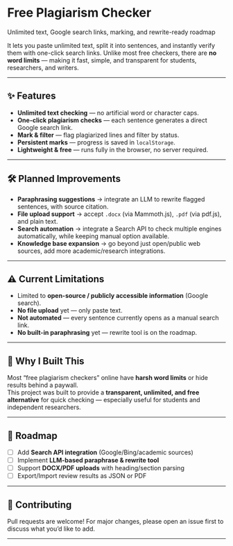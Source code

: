 # Free Plagiarism Checker
Unlimited text, Google search links, marking, and rewrite-ready roadmap

It lets you paste unlimited text, split it into sentences, and instantly verify them with one-click search links. Unlike most free checkers, there are **no word limits** — making it fast, simple, and transparent for students, researchers, and writers.

---

## ✨ Features
- **Unlimited text checking** — no artificial word or character caps.  
- **One-click plagiarism checks** — each sentence generates a direct Google search link.  
- **Mark & filter** — flag plagiarized lines and filter by status.  
- **Persistent marks** — progress is saved in `localStorage`.  
- **Lightweight & free** — runs fully in the browser, no server required.  

---

## 🛠 Planned Improvements
- **Paraphrasing suggestions** → integrate an LLM to rewrite flagged sentences, with source citation.  
- **File upload support** → accept `.docx` (via Mammoth.js), `.pdf` (via pdf.js), and plain text.  
- **Search automation** → integrate a Search API to check multiple engines automatically, while keeping manual option available.  
- **Knowledge base expansion** → go beyond just open/public web sources, add more academic/research integrations.  

---

## ⚠️ Current Limitations
- Limited to **open-source / publicly accessible information** (Google search).  
- **No file upload** yet — only paste text.  
- **Not automated** — every sentence currently opens as a manual search link.  
- **No built-in paraphrasing** yet — rewrite tool is on the roadmap.  

---

## 📌 Why I Built This
Most “free plagiarism checkers” online have **harsh word limits** or hide results behind a paywall.  
This project was built to provide a **transparent, unlimited, and free alternative** for quick checking — especially useful for students and independent researchers.  

---

## 🚀 Roadmap
- [ ] Add **Search API integration** (Google/Bing/academic sources)  
- [ ] Implement **LLM-based paraphrase & rewrite tool**  
- [ ] Support **DOCX/PDF uploads** with heading/section parsing  
- [ ] Export/Import review results as JSON or PDF  

---

## 🤝 Contributing
Pull requests are welcome! For major changes, please open an issue first to discuss what you’d like to add.  

---

